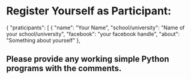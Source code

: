 # Register Yourself as Participant:

{
  "praticipants": [
    {
      "name": "Your Name",
      "school/university": "Name of your school/university",
      "facebook": "your facebook handle",
      "about": "Something about yourself"
    },




## Please provide any working simple Python programs with the comments.
